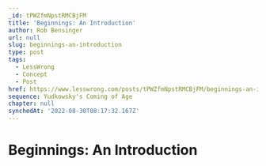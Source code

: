 ```yaml
---
_id: tPWZfmNpstRMCBjFM
title: 'Beginnings: An Introduction'
author: Rob Bensinger
url: null
slug: beginnings-an-introduction
type: post
tags:
  - LessWrong
  - Concept
  - Post
href: https://www.lesswrong.com/posts/tPWZfmNpstRMCBjFM/beginnings-an-introduction
sequence: Yudkowsky's Coming of Age
chapter: null
synchedAt: '2022-08-30T08:17:32.167Z'
---
```


# Beginnings: An Introduction
